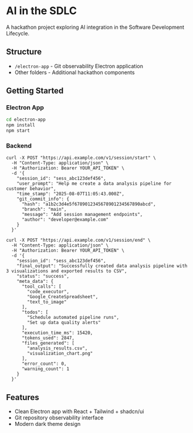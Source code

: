 # AI in the SDLC

A hackathon project exploring AI integration in the Software Development Lifecycle.

## Structure

- `/electron-app` - Git observability Electron application
- Other folders - Additional hackathon components

## Getting Started

### Electron App

```bash
cd electron-app
npm install
npm start
```

### Backend

```
curl -X POST "https://api.example.com/v1/session/start" \
  -H "Content-Type: application/json" \
  -H "Authorization: Bearer YOUR_API_TOKEN" \
  -d '{
    "session_id": "sess_abc123def456",
    "user_prompt": "Help me create a data analysis pipeline for customer behavior",
    "time_stamp": "2025-08-07T11:05:43.000Z",
    "git_commit_info": {
      "hash": "a1b2c3d4e5f6789012345678901234567890abcd",
      "branch": "main",
      "message": "Add session management endpoints",
      "author": "developer@example.com"
    }
  }'
```

```
curl -X POST "https://api.example.com/v1/session/end" \
  -H "Content-Type: application/json" \
  -H "Authorization: Bearer YOUR_API_TOKEN" \
  -d '{
    "session_id": "sess_abc123def456",
    "final_output": "Successfully created data analysis pipeline with 3 visualizations and exported results to CSV",
    "status": "success",
    "meta_data": {
      "tool_calls": [
        "code_executor",
        "Google_CreateSpreadsheet",
        "text_to_image"
      ],
      "todos": [
        "Schedule automated pipeline runs",
        "Set up data quality alerts"
      ],
      "execution_time_ms": 15420,
      "tokens_used": 2847,
      "files_generated": [
        "analysis_results.csv",
        "visualization_chart.png"
      ],
      "error_count": 0,
      "warning_count": 1
    }
  }'
```

## Features

- Clean Electron app with React + Tailwind + shadcn/ui
- Git repository observability interface
- Modern dark theme design
